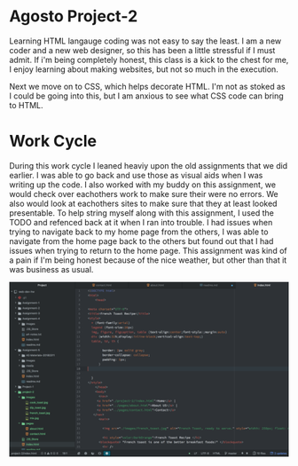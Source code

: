 # Agosto Project-2
Learning HTML langauge coding was not easy to say the least.
I am a new coder and a new web designer, so this has been a little stressful if I must admit.
If i'm being completely honest, this class is a kick to the chest for me, I enjoy learning about making
websites, but not so much in the execution.

Next we move on to CSS, which helps decorate HTML. I'm not as stoked as I could be going into this, but I am anxious to see what CSS code can bring to HTML.

# Work Cycle
During this work cycle I leaned heaviy upon the old assignments that we did earlier. I was able to go back and use those as visual aids when I was writing up the code. I also worked with my buddy on this assignment, we would check over eachothers work to make sure their were no errors. We also would look at eachothers sites to make sure that they at least looked presentable. To help string myself along with this assignment, I used the TODO and refenced back at it when I ran into trouble. I had issues when trying to navigate back to my home page from the others, I was able to navigate from the home page back to the others but found out that I had issues when trying to return to the home page. This assignment was kind of a pain if I'm being honest because of the nice weather, but other than that it was business as usual.

![sceenshot](./images/screenshot.png)
